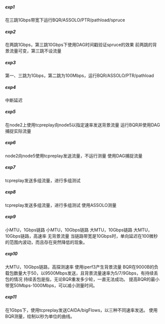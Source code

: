 ##### exp1
在三跳1Gbps带宽下运行BQR/ASSOLO/PTR/pathload/spruce

##### exp2
在两跳1Gbps，第三跳10Gbps下使用DAG时间戳验证spruce的效果
前两跳的背景流量可变，第三跳不设流量

##### exp3
第一、三跳为1Gbps，第二跳为100Mbps，运行BQR/ASSOLO/PTR/pathload

##### exp4
中断延迟

##### exp5
在node2上使用tcpreplay向node5以指定速率发送背景流量
运行BQR并使用DAG捕捉实际流量

##### exp6
node2向node5使用tcpreplay发送流量，不运行测量
使用DAG捕捉流量

##### exp7
tcpreplay发送多组流量，进行多组测试

##### exp8
tcpreplay发送多组流量，进行多组测试
使用ASSOLO测量

##### exp9
小MTU，1Gbps链路
小MTU，10Gbps链路
大MTU，10Gbps链路
大MTU，10Gbps链路，高速率
无背景流量
当链路带宽是10Gbps时，单向延迟在100微秒的范围内波动，而且存在突然降低的现象。

##### exp10
大MTU，10Gbps链路，高探测速率
使用iperf3产生背景流量
BQR在9000B的负载包数量大于50，以9500Mbps发送，且背景流量速率为5/7/9Gbps，有持续丢包的情况
持续丢包是指，无论BQR重发多少轮，一直无法成功。
提高BQR的最小带宽50Mbps-1000Mbps，可以减小测量时间。

##### exp11
在1Gbps下，使用tcpreplay发送CAIDA/bigFlows，以三种不同速率发送。
使用BQR测量，绘制以秒为单位的曲线。